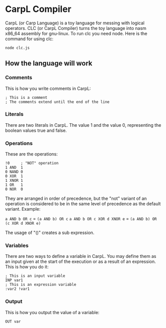 # CarpL Compiler

CarpL (or Carp Language) is a toy language for messing with logical operators. CLC (or CarpL Compiler) turns the toy language into nasm x86_64 assembly for gnu-linux. To run clc you need node. Here is the command for using clc:
```bash
node clc.js
```

## How the language will work

### Comments

This is how you write comments in CarpL:
```
; This is a comment
; The comments extend until the end of the line
```

### Literals

There are two literals in CarpL. The value 1 and the value 0, representing the boolean values true and false.

### Operations

These are the operations:
```
!0     ; "NOT" operation
1 AND  1
0 NAND 0
0 XOR  1
1 XNOR 1
1 OR   1
0 NOR  0
```

They are arranged in order of precedence, but the "not" variant of an operation is considered to be in the same level of precedence as the default variant. Example:

`a AND b OR c` = `(a AND b) OR c`
`a AND b OR c XOR d XNOR e` = `(a AND b) OR (c XOR d XNOR e)`

The usage of "()" creates a sub expression.

### Variables

There are two ways to define a variable in CarpL. You may define them as an input given at the start of the execution or as a result of an expression. This is how you do it:
```
; This is an input variable
INP var1
; This is an expression variable
:var2 !var1
```

### Output

This is how you output the value of a variable:
```
OUT var
```


